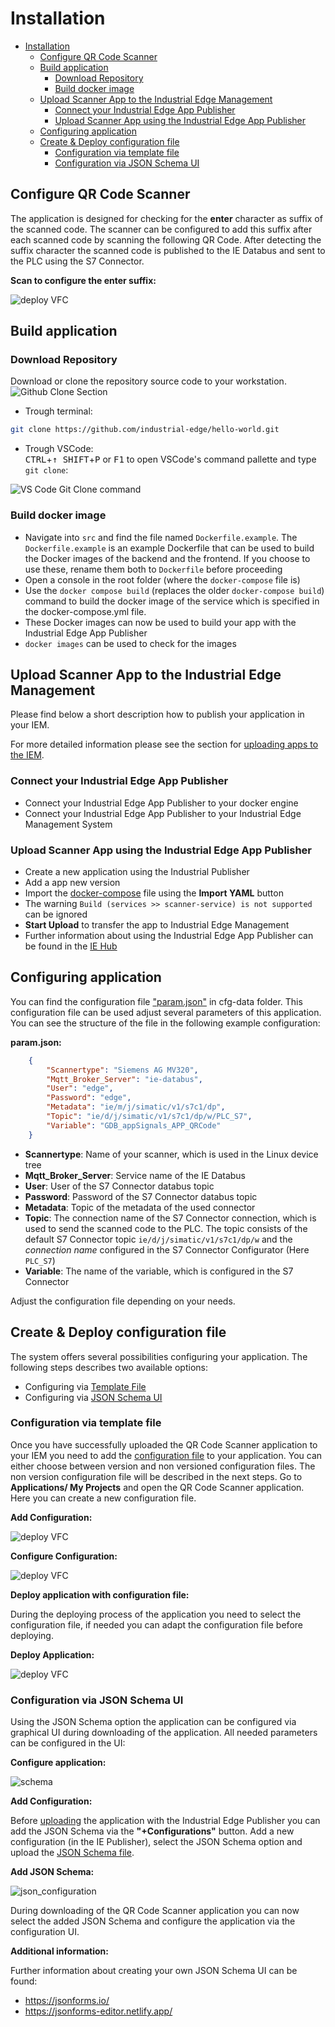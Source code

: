 # Installation

- [Installation](#installation)
  - [Configure QR Code Scanner](#configure-qr-code-scanner)
  - [Build application](#build-application)
    - [Download Repository](#download-repository)
    - [Build docker image](#build-docker-image)
  - [Upload Scanner App to the Industrial Edge Management](#upload-scanner-app-to-the-industrial-edge-management)
    - [Connect your Industrial Edge App Publisher](#connect-your-industrial-edge-app-publisher)
    - [Upload Scanner App using the Industrial Edge App Publisher](#upload-scanner-app-using-the-industrial-edge-app-publisher)
  - [Configuring application](#configuring-application)
  - [Create \& Deploy configuration file](#create--deploy-configuration-file)
    - [Configuration via template file](#configuration-via-template-file)
    - [Configuration via JSON Schema UI](#configuration-via-json-schema-ui)
  
## Configure QR Code Scanner

The application is designed for checking for the **enter** character as suffix of the scanned code. The scanner can be configured to add this suffix after each scanned code by scanning the following QR Code. After detecting the suffix character the scanned code is published to the IE Databus and sent to the PLC using the S7 Connector.

**Scan to configure the enter suffix:**

![deploy VFC](graphics/suffix.png)

## Build application

### Download Repository

Download or clone the repository source code to your workstation.  
![Github Clone Section](graphics/clonerepo.png)


* Trough terminal:
```bash
git clone https://github.com/industrial-edge/hello-world.git
```

* Trough VSCode:  
<kbd>CTRL</kbd>+<kbd>&uarr; SHIFT</kbd>+<kbd>P</kbd> or <kbd>F1</kbd> to open VSCode's command pallette and type `git clone`:

![VS Code Git Clone command](graphics/git.png)

### Build docker image

- Navigate into `src` and find the file named `Dockerfile.example`. The `Dockerfile.example` is an example Dockerfile that can be used to build the Docker images of the backend and the frontend. If you choose to use these, rename them both to `Dockerfile` before proceeding
- Open a console in the root folder (where the `docker-compose` file is)
- Use the `docker compose build` (replaces the older `docker-compose build`) command to build the docker image of the service which is specified in the docker-compose.yml file.
- These Docker images can now be used to build your app with the Industrial Edge App Publisher
- `docker images` can be used to check for the images

## Upload Scanner App to the Industrial Edge Management

Please find below a short description how to publish your application in your IEM.

For more detailed information please see the section for [uploading apps to the IEM](https://github.com/industrial-edge/upload-app-to-iem).

### Connect your Industrial Edge App Publisher

- Connect your Industrial Edge App Publisher to your docker engine
- Connect your Industrial Edge App Publisher to your Industrial Edge Management System

### Upload Scanner App using the Industrial Edge App Publisher

- Create a new application using the Industrial Publisher
- Add a app new version
- Import the [docker-compose](../docker-compose.yml) file using the **Import YAML** button
- The warning `Build (services >> scanner-service) is not supported` can be ignored
- **Start Upload** to transfer the app to Industrial Edge Management
- Further information about using the Industrial Edge App Publisher can be found in the [IE Hub](https://iehub.eu1.edge.siemens.cloud/documents/appPublisher/en/start.html)

## Configuring application

You can find the configuration file ["param.json"](../cfg-data/param.json) in cfg-data folder. This configuration file can be used adjust several parameters of this application. You can see the structure of the file in the following example configuration:

**param.json:**

```json
    {
        "Scannertype": "Siemens AG MV320", 
        "Mqtt_Broker_Server": "ie-databus",
        "User": "edge",
        "Password": "edge",
        "Metadata": "ie/m/j/simatic/v1/s7c1/dp",
        "Topic": "ie/d/j/simatic/v1/s7c1/dp/w/PLC_S7",
        "Variable": "GDB_appSignals_APP_QRCode"
    }
```

- **Scannertype**: Name of your scanner, which is used in the Linux device tree
- **Mqtt_Broker_Server**: Service name of the IE Databus
- **User**: User of the  S7 Connector databus topic
- **Password**: Password of the  S7 Connector databus topic
- **Metadata**: Topic of the metadata of the used connector
- **Topic**: The connection name of the S7 Connector connection, which is used to send the scanned code to the PLC. The topic consists of the default S7 Connector topic `ie/d/j/simatic/v1/s7c1/dp/w` and the *connection name* configured in the S7 Connector Configurator (Here `PLC_S7`)
- **Variable**: The name of the variable, which is configured in the S7 Connector

Adjust the configuration file depending on your needs.

## Create & Deploy configuration file

The system offers several possibilities configuring your application. The following steps describes two available options:

- Configuring via [Template File](#configuration-via-template-file)
- Configuring via [JSON Schema UI](#configuration-via-json-schema-ui)

### Configuration via template file

Once you have successfully uploaded the QR Code Scanner application to your IEM you need to add the [configuration file](../cfg-data/param.json) to your application. You can either choose between version and non versioned configuration files. The non version configuration file will be described in the next steps.
Go to **Applications/ My Projects** and open the QR Code Scanner application. Here you can create a new configuration file.

**Add Configuration:**

![deploy VFC](./graphics/add_config_file.png)

**Configure Configuration:**

![deploy VFC](./graphics/configure_config.png)

**Deploy application with configuration file:**

During the deploying process of the application you need to select the configuration file, if needed you can adapt the configuration file before deploying.

**Deploy Application:**

![deploy VFC](./graphics/deploy_config.png)

### Configuration via JSON Schema UI

Using the JSON Schema option the application can be configured via graphical UI during downloading of the application. All needed parameters can be configured in the UI:

**Configure application:**

![schema](./graphics/json_schema_ui.png)

**Add Configuration:**

Before [uploading](#upload-scanner-app-to-the-industrial-edge-managment) the application with the Industrial Edge Publisher you can add the JSON Schema via the **"+Configurations"** button. Add a new configuration (in the IE Publisher), select the JSON Schema option and upload the [JSON Schema file](../cfg-data/json_schema/).

**Add JSON Schema:**

![json_configuration](./graphics/json_schema_configuration.png)

During downloading of the QR Code Scanner application you can now select the added JSON Schema and configure the application via the configuration UI.

**Additional information:**

Further information about creating your own JSON Schema UI can be found:

- https://jsonforms.io/
- https://jsonforms-editor.netlify.app/